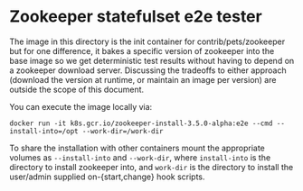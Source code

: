 # Zookeeper statefulset e2e tester

The image in this directory is the init container for contrib/pets/zookeeper but for one difference, it bakes a specific version of zookeeper into the base image so we get deterministic test results without having to depend on a zookeeper download server. Discussing the tradeoffs to either approach (download the version at runtime, or maintain an image per version) are outside the scope of this document.

You can execute the image locally via:
```
docker run -it k8s.gcr.io/zookeeper-install-3.5.0-alpha:e2e --cmd --install-into=/opt --work-dir=/work-dir
```
To share the installation with other containers mount the appropriate volumes as `--install-into` and `--work-dir`, where `install-into` is the directory to install zookeeper into, and `work-dir` is the directory to install the user/admin supplied on-{start,change} hook scripts.


